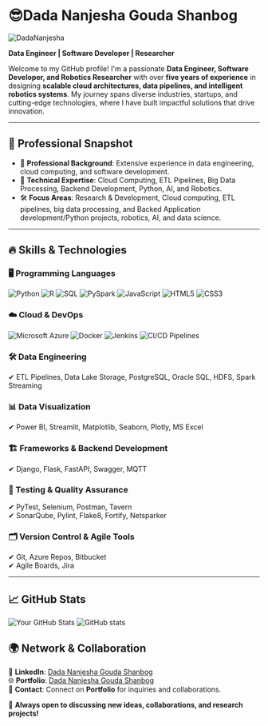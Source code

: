 # 😎Dada Nanjesha Gouda Shanbog 
<p align="left"> <img src="https://komarev.com/ghpvc/?username=DadaNanjesha&label=Profile%20views&color=0e75b6&style=flat" alt="DadaNanjesha" /> </p>

**Data Engineer | Software Developer |  Researcher**


Welcome to my GitHub profile! I'm a passionate **Data Engineer, Software Developer, and Robotics Researcher** with over **five years of experience** in designing **scalable cloud architectures, data pipelines, and intelligent robotics systems**. My journey spans diverse industries, startups, and cutting-edge technologies, where I have built impactful solutions that drive innovation.

---

## 🌟 Professional Snapshot
- 🏢 **Professional Background**: Extensive experience in data engineering, cloud computing, and software development.
- 🚀 **Technical Expertise**: Cloud Computing, ETL Pipelines, Big Data Processing, Backend Development, Python, AI, and Robotics.
- 🛠️ **Focus Areas**: Research & Development, Cloud computing, ETL pipelines, big data processing, and Backed Application development/Python projects, robotics, AI, and data science.

---

## 🔥 Skills & Technologies

### 🖥️ Programming Languages
<p>
  <img src="https://img.shields.io/badge/Python-3776AB?style=for-the-badge&logo=python&logoColor=white" alt="Python" />
  <img src="https://img.shields.io/badge/R-276DC3?style=for-the-badge&logo=r&logoColor=white" alt="R" />
  <img src="https://img.shields.io/badge/SQL-4479A1?style=for-the-badge&logo=postgresql&logoColor=white" alt="SQL" />
  <img src="https://img.shields.io/badge/PySpark-E25A1C?style=for-the-badge&logo=apache-spark&logoColor=white" alt="PySpark" />
  <img src="https://img.shields.io/badge/JavaScript-F7DF1E?style=for-the-badge&logo=javascript&logoColor=black" alt="JavaScript" />
  <img src="https://img.shields.io/badge/HTML5-E34F26?style=for-the-badge&logo=html5&logoColor=white" alt="HTML5" />
  <img src="https://img.shields.io/badge/CSS3-1572B6?style=for-the-badge&logo=css3&logoColor=white" alt="CSS3" />
</p>

### ☁️ Cloud & DevOps
<p>
  <img src="https://img.shields.io/badge/Azure-0078D4?style=for-the-badge&logo=microsoft-azure&logoColor=white" alt="Microsoft Azure" />
  <img src="https://img.shields.io/badge/Docker-2496ED?style=for-the-badge&logo=docker&logoColor=white" alt="Docker" />
  <img src="https://img.shields.io/badge/Jenkins-D24939?style=for-the-badge&logo=jenkins&logoColor=white" alt="Jenkins" />
  <img src="https://img.shields.io/badge/CI%2FCD-Pipelines-blue?style=for-the-badge&logo=circleci&logoColor=white" alt="CI/CD Pipelines" />
</p>

### 🛠️ Data Engineering
✔ ETL Pipelines, Data Lake Storage, PostgreSQL, Oracle SQL, HDFS, Spark Streaming

### 📊 Data Visualization
✔ Power BI, Streamlit, Matplotlib, Seaborn, Plotly, MS Excel

### 🏗️ Frameworks & Backend Development
✔ Django, Flask, FastAPI, Swagger, MQTT

### 🧪 Testing & Quality Assurance
✔ PyTest, Selenium, Postman, Tavern  
✔ SonarQube, Pylint, Flake8, Fortify, Netsparker

### 🗂️ Version Control & Agile Tools
✔ Git, Azure Repos, Bitbucket  
✔ Agile Boards, Jira

---

## 📈 GitHub Stats
![Your GitHub Stats](https://github-readme-stats.vercel.app/api?username=DadaNanjesha&show_icons=true&theme=dark&border_radius=4) 
![GitHub stats](https://streak-stats.demolab.com/?user=DadaNanjesha&theme=dark)

## 🌍 Network & Collaboration

💼 **LinkedIn**: [Dada Nanjesha Gouda Shanbog](https://www.linkedin.com/in/dadananjeshags/)  
🌐 **Portfolio**: [Dada Nanjesha Gouda Shanbog](https://dadananjeshags.onepage.me/)  
📩 **Contact**: Connect on **Portfolio** for inquiries and collaborations.

🚀 **Always open to discussing new ideas, collaborations, and research projects!**

